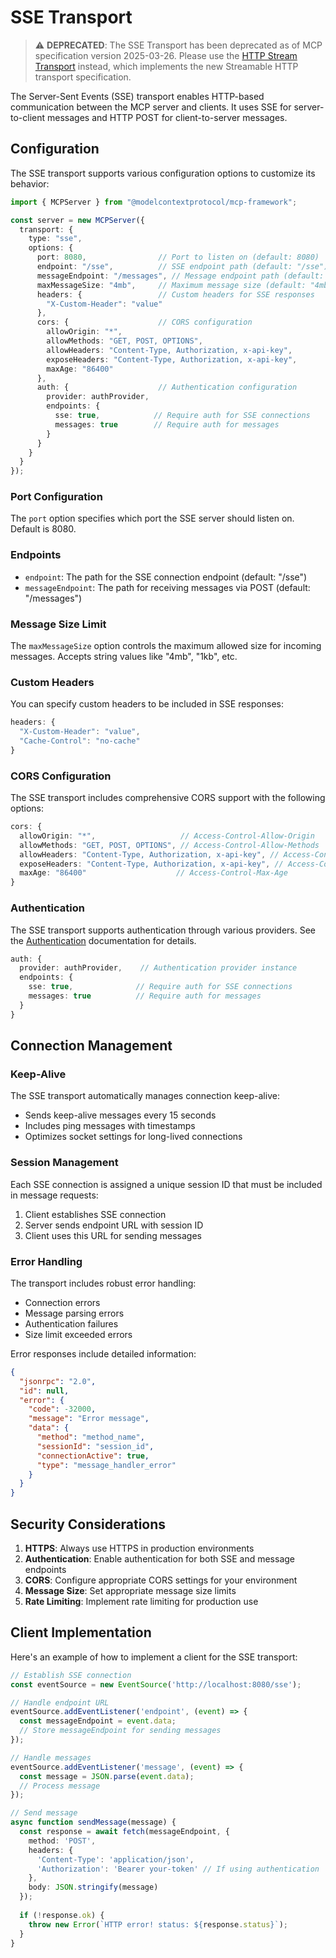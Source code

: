# SSE Transport

> ⚠️ **DEPRECATED**: The SSE Transport has been deprecated as of MCP specification version 2025-03-26. Please use the [HTTP Stream Transport](./http-stream.md) instead, which implements the new Streamable HTTP transport specification.

The Server-Sent Events (SSE) transport enables HTTP-based communication between the MCP server and clients. It uses SSE for server-to-client messages and HTTP POST for client-to-server messages.

## Configuration

The SSE transport supports various configuration options to customize its behavior:

```typescript
import { MCPServer } from "@modelcontextprotocol/mcp-framework";

const server = new MCPServer({
  transport: {
    type: "sse",
    options: {
      port: 8080,                // Port to listen on (default: 8080)
      endpoint: "/sse",          // SSE endpoint path (default: "/sse")
      messageEndpoint: "/messages", // Message endpoint path (default: "/messages")
      maxMessageSize: "4mb",     // Maximum message size (default: "4mb")
      headers: {                 // Custom headers for SSE responses
        "X-Custom-Header": "value"
      },
      cors: {                    // CORS configuration
        allowOrigin: "*",
        allowMethods: "GET, POST, OPTIONS",
        allowHeaders: "Content-Type, Authorization, x-api-key",
        exposeHeaders: "Content-Type, Authorization, x-api-key",
        maxAge: "86400"
      },
      auth: {                    // Authentication configuration
        provider: authProvider,
        endpoints: {
          sse: true,            // Require auth for SSE connections
          messages: true        // Require auth for messages
        }
      }
    }
  }
});
```

### Port Configuration

The `port` option specifies which port the SSE server should listen on. Default is 8080.

### Endpoints

- `endpoint`: The path for the SSE connection endpoint (default: "/sse")
- `messageEndpoint`: The path for receiving messages via POST (default: "/messages")

### Message Size Limit

The `maxMessageSize` option controls the maximum allowed size for incoming messages. Accepts string values like "4mb", "1kb", etc.

### Custom Headers

You can specify custom headers to be included in SSE responses:

```typescript
headers: {
  "X-Custom-Header": "value",
  "Cache-Control": "no-cache"
}
```

### CORS Configuration

The SSE transport includes comprehensive CORS support with the following options:

```typescript
cors: {
  allowOrigin: "*",                   // Access-Control-Allow-Origin
  allowMethods: "GET, POST, OPTIONS", // Access-Control-Allow-Methods
  allowHeaders: "Content-Type, Authorization, x-api-key", // Access-Control-Allow-Headers
  exposeHeaders: "Content-Type, Authorization, x-api-key", // Access-Control-Expose-Headers
  maxAge: "86400"                    // Access-Control-Max-Age
}
```

### Authentication

The SSE transport supports authentication through various providers. See the [Authentication](../Authentication/overview.md) documentation for details.

```typescript
auth: {
  provider: authProvider,    // Authentication provider instance
  endpoints: {
    sse: true,              // Require auth for SSE connections
    messages: true          // Require auth for messages
  }
}
```

## Connection Management

### Keep-Alive

The SSE transport automatically manages connection keep-alive:

- Sends keep-alive messages every 15 seconds
- Includes ping messages with timestamps
- Optimizes socket settings for long-lived connections

### Session Management

Each SSE connection is assigned a unique session ID that must be included in message requests:

1. Client establishes SSE connection
2. Server sends endpoint URL with session ID
3. Client uses this URL for sending messages

### Error Handling

The transport includes robust error handling:

- Connection errors
- Message parsing errors
- Authentication failures
- Size limit exceeded errors

Error responses include detailed information:

```json
{
  "jsonrpc": "2.0",
  "id": null,
  "error": {
    "code": -32000,
    "message": "Error message",
    "data": {
      "method": "method_name",
      "sessionId": "session_id",
      "connectionActive": true,
      "type": "message_handler_error"
    }
  }
}
```

## Security Considerations

1. **HTTPS**: Always use HTTPS in production environments
2. **Authentication**: Enable authentication for both SSE and message endpoints
3. **CORS**: Configure appropriate CORS settings for your environment
4. **Message Size**: Set appropriate message size limits
5. **Rate Limiting**: Implement rate limiting for production use

## Client Implementation

Here's an example of how to implement a client for the SSE transport:

```typescript
// Establish SSE connection
const eventSource = new EventSource('http://localhost:8080/sse');

// Handle endpoint URL
eventSource.addEventListener('endpoint', (event) => {
  const messageEndpoint = event.data;
  // Store messageEndpoint for sending messages
});

// Handle messages
eventSource.addEventListener('message', (event) => {
  const message = JSON.parse(event.data);
  // Process message
});

// Send message
async function sendMessage(message) {
  const response = await fetch(messageEndpoint, {
    method: 'POST',
    headers: {
      'Content-Type': 'application/json',
      'Authorization': 'Bearer your-token' // If using authentication
    },
    body: JSON.stringify(message)
  });
  
  if (!response.ok) {
    throw new Error(`HTTP error! status: ${response.status}`);
  }
}
